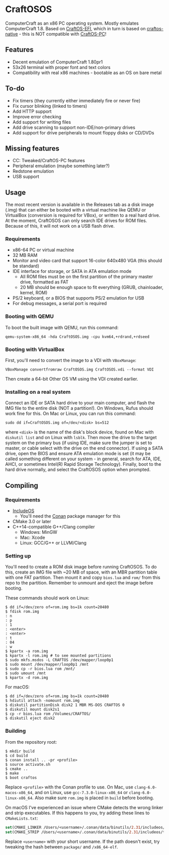 # CraftOSOS
ComputerCraft as an x86 PC operating system. Mostly emulates ComputerCraft 1.8. Based on [CraftOS-EFI](https://github.com/MCJack123/craftos-efi), which in turn is based on [craftos-native](https://github.com/MCJack123/craftos-native) - this is NOT compatible with [CraftOS-PC](https://github.com/MCJack123/craftos2)!

## Features
* Decent emulation of ComputerCraft 1.80pr1
* 53x26 terminal with proper font and text colors
* Compatibility with real x86 machines - bootable as an OS on bare metal

## To-do
* Fix timers (they currently either immediately fire or never fire)
* Fix cursor blinking (linked to timers)
* Add HTTP support
* Improve error checking
* Add support for writing files
* Add drive scanning to support non-IDE/non-primary drives
* Add support for drive peripherals to mount floppy disks or CD/DVDs

## Missing features
* CC: Tweaked/CraftOS-PC features
* Peripheral emulation (maybe something later?)
* Redstone emulation
* USB support

## Usage
The most recent version is available in the Releases tab as a disk image (.img) that can either be booted with a virtual machine like QEMU or VirtualBox (conversion is required for VBox), or written to a real hard drive. At the moment, CraftOSOS can only search IDE drives for ROM files. Because of this, it will not work on a USB flash drive.

### Requirements
* x86-64 PC or virtual machine
* 32 MB RAM
* Monitor and video card that support 16-color 640x480 VGA (this should be standard)
* IDE interface for storage, or SATA in ATA emulation mode
  * All ROM files must be on the first partition of the primary master drive, formatted as FAT
  * 20 MB should be enough space to fit everything (GRUB, chainloader, kernel, ROM)
* PS/2 keyboard, or a BIOS that supports PS/2 emulation for USB
* For debug messages, a serial port is required

### Booting with QEMU
To boot the built image with QEMU, run this command:
```
qemu-system-x86_64 -hda CraftOSOS.img -cpu kvm64,+rdrand,+rdseed
```

### Booting with VirtualBox
First, you'll need to convert the image to a VDI with `VBoxManage`:
```
VBoxManage convertfromraw CraftOSOS.img CraftOSOS.vdi --format VDI
```
Then create a 64-bit Other OS VM using the VDI created earlier.

### Installing on a real system
Connect an IDE or SATA hard drive to your main computer, and flash the IMG file to the entire disk (NOT a partition!). On Windows, Rufus should work fine for this. On Mac or Linux, you can run this command:
```
sudo dd if=CraftOSOS.img of=/dev/<disk> bs=512
```
where `<disk>` is the name of the disk's block device, found on Mac with `diskutil list` and on Linux with `lsblk`. Then move the drive to the target system on the primary bus (if using IDE, make sure the jumper is set to master, or cable select with the drive on the end connector). If using a SATA drive, open the BIOS and ensure ATA emulation mode is set (it may be called something different on your system - in general, search for ATA, IDE, AHCI, or sometimes Intel(R) Rapid Storage Technology). Finally, boot to the hard drive normally, and select the CraftOSOS option when prompted.

## Compiling
### Requirements
* [IncludeOS](https://github.com/includeos/includeos)
  * You'll need the [Conan](https://conan.io) package manager for this
* CMake 3.0 or later
* C++14-compatible G++/Clang compiler
  * Windows: MinGW
  * Mac: Xcode
  * Linux: GCC/G++ or LLVM/Clang

### Setting up
You'll need to create a ROM disk image before running CraftOSOS. To do this, create an IMG file with ~20 MB of space, with an MBR partition table with one FAT partition. Then mount it and copy `bios.lua` and `rom/` from this repo to the partition. Remember to unmount and eject the image before booting.

These commands should work on Linux:
```
$ dd if=/dev/zero of=rom.img bs=1k count=20480
$ fdisk rom.img
: n
: p
: 1
: <enter>
: <enter>
: t
: 04
: w
$ kpartx -a rom.img
$ kpartx -l rom.img # to see mounted partitions
$ sudo mkfs.msdos -L CRAFTOS /dev/mapper/loop0p1
$ sudo mount /dev/mapper/loop0p1 /mnt
$ sudo cp -r bios.lua rom /mnt/
$ sudo umount /mnt
$ kpartx -d rom.img
```

For macOS:
```
$ dd if=/dev/zero of=rom.img bs=1k count=20480
$ hdiutil attach -nomount rom.img
$ diskutil partitionDisk disk2 1 MBR MS-DOS CRAFTOS 0
$ diskutil mount disk2s1
$ cp -r bios.lua rom /Volumes/CRAFTOS/
$ diskutil eject disk2
```

### Building
From the repository root:
```
$ mkdir build
$ cd build
$ conan install .. -pr <profile>
$ source activate.sh
$ cmake ..
$ make
$ boot craftos
```
Replace `<profile>` with the Conan profile to use. On Mac, use `clang-6.0-macos-x86_64`, and on Linux, use `gcc-7.3.0-linux-x86_64` or `clang-6.0-linux-x86_64`. Also make sure `rom.img` is placed in `build` before booting.

On macOS I've experienced an issue where CMake detects the wrong linker and strip executables. If this happens to you, try adding these lines to `CMakeLists.txt`:
```cmake
set(CMAKE_LINKER /Users/<username>/.conan/data/binutils/2.31/includeos/toolchain/package/8dc70706baab1939ba428617495e811067e89812/x86_64-elf/bin/ld)
set(CMAKE_STRIP /Users/<username>/.conan/data/binutils/2.31/includeos/toolchain/package/8dc70706baab1939ba428617495e811067e89812/x86_64-elf/bin/strip)
```
Replace `<username>` with your short username. If the path doesn't exist, try tweaking the hash between `package/` and `/x86_64-elf`.